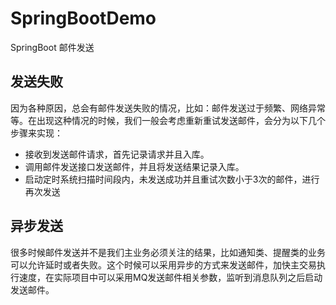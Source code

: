 # SpringBootDemo

SpringBoot 邮件发送

## 发送失败
因为各种原因，总会有邮件发送失败的情况，比如：邮件发送过于频繁、网络异常等。在出现这种情况的时候，我们一般会考虑重新重试发送邮件，会分为以下几个步骤来实现：

- 接收到发送邮件请求，首先记录请求并且入库。
- 调用邮件发送接口发送邮件，并且将发送结果记录入库。
- 启动定时系统扫描时间段内，未发送成功并且重试次数小于3次的邮件，进行再次发送
## 异步发送

很多时候邮件发送并不是我们主业务必须关注的结果，比如通知类、提醒类的业务可以允许延时或者失败。这个时候可以采用异步的方式来发送邮件，加快主交易执行速度，在实际项目中可以采用MQ发送邮件相关参数，监听到消息队列之后启动发送邮件。
